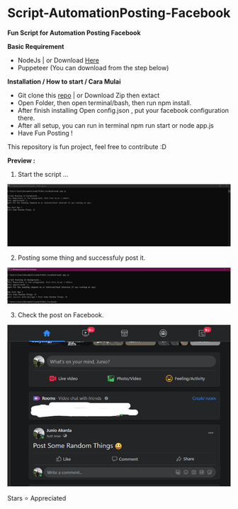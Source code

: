 # Script-AutomationPosting-Facebook
**Fun Script for Automation Posting Facebook** 

**Basic Requirement**

- NodeJs | or Download [Here](https://nodejs.org/en/download/)
- Puppeteer (You can download from the step below)

**Installation / How to start / Cara Mulai**

- Git clone this [repo](https://github.com/juuni26/Script-AutomationPosting-Facebook) | or Download Zip then extact
- Open Folder, then open terminal/bash, then run npm install.
- After finish installing Open config.json , put your facebook configuration there.
- After all setup, you can run in terminal npm run start or node app.js
- Have Fun Posting ! 

This repository is fun project, feel free to contribute :D

**Preview :**

1. Start the script ... 

![Start the Script](https://github.com/juuni26/Script-AutomationPosting-Facebook/blob/master/Preview/fb.PNG?raw=true)

2. Posting some thing and successfuly post it.  

![Start the Script](https://github.com/juuni26/Script-AutomationPosting-Facebook/blob/master/Preview/fb2.PNG?raw=true)

3. Check the post on Facebook.

![Start the Script](https://github.com/juuni26/Script-AutomationPosting-Facebook/blob/master/Preview/fb3.PNG?raw=true)

Stars :star: Appreciated 

